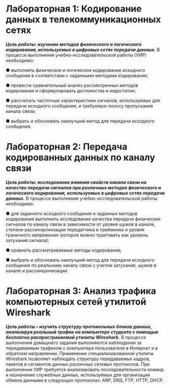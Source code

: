 # Лабораторная 1: Кодирование данных в телекоммуникационных сетях

***Цель работы: изучение методов физического и логического кодирования, используемых в цифровых сетях передачи данных.***
В процессе выполнения учебно-исследовательской работы (УИР) необходимо:

● выполнить физическое и логическое кодирование исходного сообщения в соответствии с заданными методами кодирования;

● провести сравнительный анализ рассмотренных методов кодирования и сформулировать достоинства и недостатки;

● рассчитать частотные характеристики сигналов, используемых для передачи исходного сообщения, и требуемую полосу пропускания канала связи;

● выбрать и обосновать наилучший метод для передачи исходного сообщения.

# Лабораторная 2: Передача кодированных данных по каналу связи

***Цель работы: исследование влияния свойств канала связи на качество передачи сигналов при различных методах физического и логического кодирования, используемых в цифровых сетях передачи данных.***
В процессе выполнения учебно-исследовательской работы необходимо:

● для заданного исходного сообщения и заданных методов кодирования выполнить исследование качества передачи физических сигналов по каналу связи в зависимости от уровня шумов в канале, степени рассинхронизации передатчика и приёмника и уровня граничного напряжения (которое можно трактовать как уровень затухания сигнала);

● сравнить рассматриваемые методы кодирования;

● выбрать и обосновать наилучший метод для передачи исходного сообщения по реальному каналу связи с учетом затухания, шумов в канале и рассинхронизации.


# Лабораторная 3: Анализ трафика компьютерных сетей утилитой Wireshark

***Цель работы – изучить структуру протокольных блоков данных, анализируя реальный трафик на компьютере студента с помощью бесплатно распространяемой утилиты Wireshark.*** 
В процессе выполнения домашнего задания выполняются наблюдения за передаваемым трафиком с компьютера пользователя в Интернет и в обратном направлении. Применение специализированной утилиты Wireshark позволяет наблюдать структуру передаваемых кадров, пакетов и сегментов данных различных сетевых протоколов. При выполнении УИР требуется анализировать последовательности команд и назначение служебных данных, используемых для организации обмена данными в следующих протоколах: ARP, DNS, FTP, HTTP, DHCP.